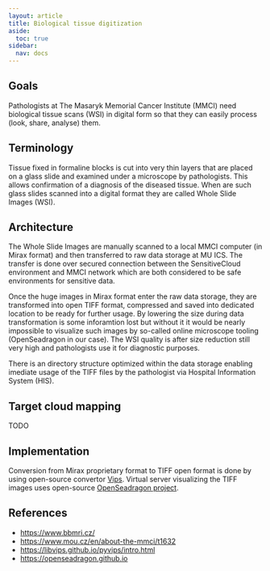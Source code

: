 ```yaml
---
layout: article
title: Biological tissue digitization
aside:
  toc: true
sidebar:
  nav: docs
---
```


## Goals

Pathologists at The Masaryk Memorial Cancer Institute (MMCI) need biological tissue scans (WSI) in digital form so that they can easily process (look, share, analyse) them.

## Terminology

Tissue fixed in formaline blocks is cut into very thin layers that are placed on a glass slide and examined under a microscope by pathologists. This allows confirmation of a diagnosis of the diseased tissue. 
When are such glass slides scanned into a digital format they are called Whole Slide Images (WSI).

## Architecture

The Whole Slide Images are manually scanned to a local MMCI computer (in Mirax format) and then transferred to raw data storage at MU ICS. The transfer is done over secured connection between the SensitiveCloud environment and MMCI network which are both considered to be safe environments for sensitive data.

Once the huge images in Mirax format enter the raw data storage, they are transformed into open TIFF format, compressed and saved into dedicated location to be ready for further usage. By lowering the size during data transformation is some inforamtion lost but without it it would be nearly impossible to visualize such images by so-called online microscope tooling (OpenSeadragon in our case). The WSI quality is after size reduction still very high and pathologists use it for diagnostic purposes. 

There is an directory structure optimized within the data storage enabling imediate usage of the TIFF files by the pathologist via Hospital Information System (HIS).


## Target cloud mapping

TODO

## Implementation

Conversion from Mirax proprietary format to TIFF open format is done by using open-source convertor [Vips](https://libvips.github.io/pyvips/intro.html).
Virtual server visualizing the TIFF images uses open-source [OpenSeadragon project](https://openseadragon.github.io/).


## References
* https://www.bbmri.cz/
* https://www.mou.cz/en/about-the-mmci/t1632
* https://libvips.github.io/pyvips/intro.html
* https://openseadragon.github.io
